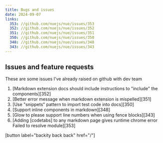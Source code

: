 ```yaml
---
title: Bugs and issues
date: 2024-09-07
links:
  353: //github.com/nuejs/nue/issues/353
  352: //github.com/nuejs/nue/issues/352
  351: //github.com/nuejs/nue/issues/351
  350: //github.com/nuejs/nue/issues/350
  348: //github.com/nuejs/nue/issues/348
  343: //github.com/nuejs/nue/issues/343
---
```


## Issues and feature requests

These are some issues I've already raised on github with dev team

1. [Markdown extension docs should include instructions to "include" the components][352]
1. [Better error message when markdown extension is mispelled][351]
1. [Use "snippets" pattern to import test code into docs][350]
1. [Support inline <span> components in markdown][348]
1. [Glow to please support line numbers when using fence blocks][343]
1. [Adding [codetabs] to any markdown page gives runtime chrome error Failed to resolve module][353]

[button label="backity back back" href="/"]